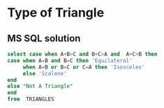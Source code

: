 
# Type of Triangle


## **MS SQL** solution

```sql
select case when A+B>C and B+C>A and  A+C>B then 
case when A=B and B=C then 'Equilateral' 
     when A=B or B=C or C=A then 'Isosceles'
     else 'Scalene'
end
else "Not A Triangle"
end
from  TRIANGLES
```
